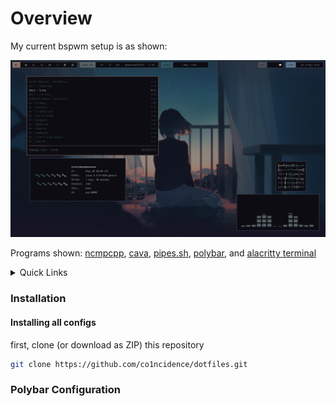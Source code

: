 # Overview

My current bspwm setup is as shown:

![.](scrots/desktop-1-scrot.png)

Programs shown: [ncmpcpp](https://github.com/ncmpcpp/ncmpcpp), [cava](https://github.com/karlstav/cava), [pipes.sh](https://github.com/pipeseroni/pipes.sh), [polybar](https://github.com/polybar/polybar), and [alacritty terminal](https://github.com/alacritty/alacritty)

<details>
<summary>Quick Links</summary>

- [Installation](https://github.com/co1ncidence/dotfiles#Intstallation)
- [Polybar Configuration](https://github.com/co1ncidence/dotfiles#Polybar-Configuration)

</details>

### Installation

#### Installing all configs

first, clone (or download as ZIP) this repository

```bash
git clone https://github.com/co1ncidence/dotfiles.git
```

### Polybar Configuration

